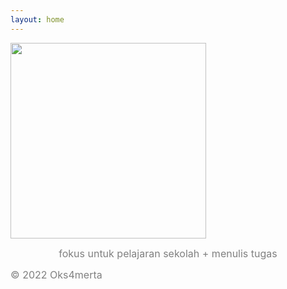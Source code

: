 ```yaml
---
layout: home
---
```


[<img src="stock.png" width="313"/>](stock.jpg)
<div style="text-align: center;">
  <span style="color: gray; font-size: medium;">fokus untuk pelajaran sekolah + menulis tugas</span>
</div>

<span style="color: gray; font-size: medium;"> © 2022 Oks4merta</span>